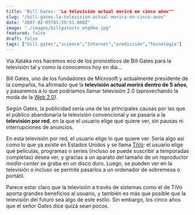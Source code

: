 ```yaml
---
title: "Bill Gates: "La televisión actual morirá en cinco años""
slug: "/bill-gates-la-television-actual-morira-en-cinco-anos"
date: "2007-02-05T01:59:51.000Z"
image: "./images/billgatestv_wtq9bo.jpg"
featured: false
draft: false
tags: ["bill gates","science","Internet","predicción","Tecnología"]
---
```


Via Xataka nos hacemos eco de los pronosticos de Bill Gates para la televisión tal y como la conocemos hoy en dia…

Bill Gates, uno de los fundadores de Microsoft y actualmente presidente de la compañía, ha afirmado que la **televisión actual morirá dentro de 5 años**, y pasaremos a lo que podríamos llamar televisión 2.0 (aprovechando la moda de la [Web 2.0](http://en.wikipedia.org/wiki/Web_2)).

Según Gates, la publicidad sería una de las principales causas por las que el público abandonaría la televisión convencional y se pasaría a la **televisión por red**, en la que el usuario elige qué quiere ver, sin pausas ni interrupciones de anuncios.

En esta televisión por red, el usuario elige lo que quiere ver. Sería algo así como lo que ya existe en Estados Unidos y se llama [TiVo](http://es.wikipedia.org/wiki/TiVo): el usuario elige qué películas, programas o series (incluso se puede suscribir a temporadas completas) desea ver, y gracias a un aparato del tamaño de un reproductor *media-center* se graba en un disco duro. Luego, se pueden ver en la televisión o incluso se permite pasarlos a un ordenador de sobremesa o portátil.

Parece estar claro que la televisión a través de sistemas como el de TiVo aporta grandes beneficios al usuario, y también es más que posible que la televisión del futuro sea algo de este estilo. Sin embargo, los cinco años que el señor Gates dice quizá sean pocos.



